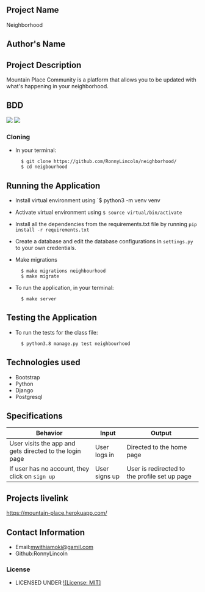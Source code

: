 ## Project Name
Neighborhood
## Author's Name

##  Project Description
Mountain Place Community is a platform that allows you to be updated with what's happening in your neighborhood.
## BDD

<img src="rome1.png">
<img src="rome2.png">



### Cloning
* In your terminal:
        
        $ git clone https://github.com/RonnyLincoln/neighborhood/
        $ cd neigbourhood

## Running the Application
* Install virtual environment using `$ python3 -m venv venv
* Activate virtual environment using `$ source virtual/bin/activate`
* Install all the dependencies from the requirements.txt file by running `pip install -r requirements.txt`
* Create a database and edit the database configurations in `settings.py` to your own credentials.
* Make migrations

        $ make migrations neighbourhood
        $ make migrate 

* To run the application, in your terminal:

        $ make server
        
## Testing the Application
* To run the tests for the class file:

        $ python3.8 manage.py test neighbourhood

## Technologies used

- Bootstrap
- Python 
- Django
- Postgresql

## Specifications
| Behavior            | Input                         | Output                        | 
| ------------------- | ----------------------------- | ----------------------------- |
| User visits the app and gets directed to the login page  | User logs in | Directed to the home page | 
If user has no account, they click on `sign up` | User signs up | User is redirected to the profile set up page |

## Projects livelink

https://mountain-place.herokuapp.com/


## Contact Information

- Email:mwithiamoki@gamil.com
- Github:RonnyLincoln

### License

* LICENSED UNDER  [![License: MIT]](license/MIT)
